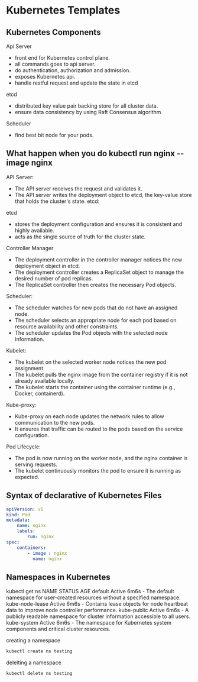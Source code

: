 # Kubernetes Templates

## Kubernetes Components

Api Server

- front end for Kubernetes control plane.
- all commands goes to api server.
- do authentication, authorization and admission.
- exposes Kubernetes api.
- handle restful request and update the state in etcd

etcd

- distributed key value pair backing store for all cluster data.
- ensure data consistency by using Raft Consensus algorithm

Scheduler

- find best bit node for your pods.

## What happen when you do kubectl run nginx --image nginx

API Server:

- The API server receives the request and validates it.
- The API server writes the deployment object to etcd, the key-value store that holds the cluster's state.
etcd:

etcd

- stores the deployment configuration and ensures it is consistent and highly available.
- acts as the single source of truth for the cluster state.

Controller Manager

- The deployment controller in the controller manager notices the new deployment object in etcd.
- The deployment controller creates a ReplicaSet object to manage the desired number of pod replicas.
- The ReplicaSet controller then creates the necessary Pod objects.

Scheduler:

- The scheduler watches for new pods that do not have an assigned node.
- The scheduler selects an appropriate node for each pod based on resource availability and other constraints.
- The scheduler updates the Pod objects with the selected node information.

Kubelet:

- The kubelet on the selected worker node notices the new pod assignment.
- The kubelet pulls the nginx image from the container registry if it is not already available locally.
- The kubelet starts the container using the container runtime (e.g., Docker, containerd).

Kube-proxy:

- Kube-proxy on each node updates the network rules to allow communication to the new pods.
- It ensures that traffic can be routed to the pods based on the service configuration.

Pod Lifecycle:

- The pod is now running on the worker node, and the nginx container is serving requests.
- The kubelet continuously monitors the pod to ensure it is running as expected.

## Syntax of declarative of Kubernetes Files

```yaml
apiVersion: v1
kind: Pod
metadata: 
    name: nginx
    labels: 
        run: nginx
spec:
    containers: 
        - image : nginx
          name: nginx
```

## Namespaces in Kubernetes

kubectl get ns
NAME              STATUS   AGE
default           Active   6m6s - The default namespace for user-created resources without a specified namespace.  
kube-node-lease   Active   6m6s - Contains lease objects for node heartbeat data to improve node controller performance.
kube-public       Active   6m6s - A publicly readable namespace for cluster information accessible to all users.
kube-system       Active   6m6s  - The namespace for Kubernetes system components and critical cluster resources.

creating a namespace

```bash
kubectl create ns testing
```

delelting a  namespace

```bash
kubectl delete ns testing
```